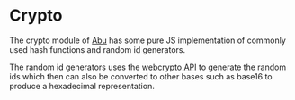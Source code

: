 # Crypto

The crypto module of [Abu](/) has some pure JS implementation of commonly used hash functions and random id generators.

The random id generators uses the [webcrypto API](https://developer.mozilla.org/en-US/docs/Web/API/Web_Crypto_API) to
generate the random ids which then can also be converted to other bases such as base16 to produce a hexadecimal representation.
